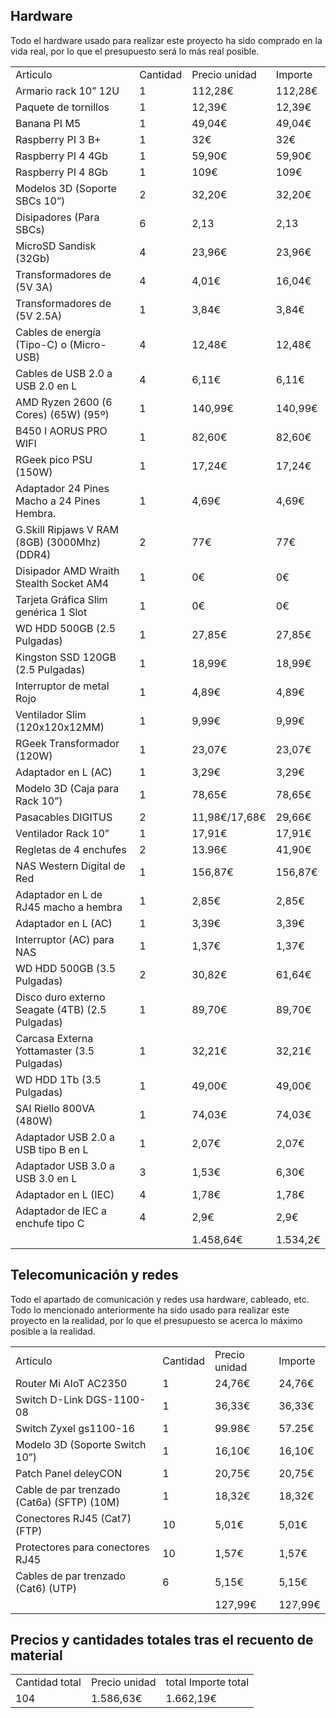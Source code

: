 ## Hardware

Todo el hardware usado para realizar este proyecto ha sido comprado en la vida real, por lo que el presupuesto será lo más real posible.

<div align="center">
<table>
<tr> <td>Articulo</td> <td>Cantidad</td> <td>Precio unidad</td> <td>Importe</td> </tr>
<tr> <td>Armario rack 10” 12U</td> <td>1</td> <td>112,28€</td> <td>112,28€</td> </tr>
<tr> <td>Paquete de tornillos</td> <td>1</td> <td>12,39€</td> <td>12,39€</td> </tr>
<tr> <td>Banana PI M5</td> <td>1</td> <td>49,04€</td> <td>49,04€</td> </tr>
<tr> <td>Raspberry PI 3 B+</td> <td>1</td> <td>32€</td> <td>32€</td> </tr>
<tr> <td>Raspberry PI 4 4Gb</td> <td>1</td> <td>59,90€</td> <td>59,90€</td> </tr>
<tr> <td>Raspberry PI 4 8Gb</td> <td>1</td> <td>109€</td> <td>109€</td> </tr>
<tr> <td>Modelos 3D (Soporte SBCs 10”)</td> <td>2</td> <td>32,20€</td> <td>32,20€</td> </tr>
<tr> <td>Disipadores (Para SBCs)</td> <td>6</td> <td>2,13</td> <td>2,13</td> </tr>
<tr> <td>MicroSD Sandisk (32Gb)</td> <td>4</td> <td>23,96€</td> <td>23,96€</td> </tr>
<tr> <td>Transformadores de (5V 3A)</td> <td>4</td> <td>4,01€</td> <td>16,04€</td> </tr>
<tr> <td>Transformadores de (5V 2.5A)</td> <td>1</td> <td>3,84€</td> <td>3,84€</td> </tr>
<tr> <td>Cables de energía (Tipo-C) o (Micro-USB)</td> <td>4</td> <td>12,48€</td> <td>12,48€</td> </tr>
<tr> <td>Cables de USB 2.0 a USB 2.0 en L</td> <td>4</td> <td>6,11€</td> <td>6,11€</td> </tr>
<tr> <td>AMD Ryzen 2600 (6 Cores) (65W) (95º)</td> <td>1</td> <td>140,99€</td> <td>140,99€</td> </tr>
<tr> <td>B450 I AORUS PRO WIFI</td> <td>1</td> <td>82,60€</td> <td>82,60€</td> </tr>
<tr> <td>RGeek pico PSU (150W)</td> <td>1</td> <td>17,24€</td> <td>17,24€</td> </tr>
<tr> <td>Adaptador 24 Pines Macho a 24 Pines Hembra.</td> <td>1</td> <td>4,69€</td> <td>4,69€</td> </tr>
<tr> <td>G.Skill Ripjaws V RAM (8GB) (3000Mhz) (DDR4)</td> <td>2</td> <td>77€</td> <td>77€</td> </tr>
<tr> <td>Disipador AMD Wraith Stealth Socket AM4</td> <td>1</td> <td>0€</td> <td>0€</td></tr>
<tr> <td>Tarjeta Gráfica Slim genérica 1 Slot</td> <td>1</td> <td>0€</td> <td>0€</td></tr>
<tr> <td>WD HDD 500GB (2.5 Pulgadas)</td> <td>1</td> <td>27,85€</td> <td>27,85€</td></tr>
<tr> <td>Kingston SSD 120GB (2.5 Pulgadas)</td> <td>1</td> <td>18,99€</td> <td>18,99€</td></tr>
<tr> <td>Interruptor de metal Rojo</td> <td>1</td> <td>4,89€</td> <td>4,89€</td></tr>
<tr> <td>Ventilador Slim (120x120x12MM)</td> <td>1</td> <td>9,99€</td> <td>9,99€</td></tr>
<tr> <td>RGeek Transformador (120W)</td> <td>1</td> <td>23,07€</td> <td>23,07€</td></tr>
<tr> <td>Adaptador en L (AC)</td> <td>1</td> <td>3,29€</td> <td>3,29€</td></tr>
<tr> <td>Modelo 3D (Caja para Rack 10”)</td> <td>1</td> <td>78,65€</td> <td>78,65€</td></tr>
<tr> <td>Pasacables DIGITUS</td> <td>2</td> <td>11,98€/17,68€</td> <td>29,66€</td></tr>
<tr> <td>Ventilador Rack 10”</td> <td>1</td> <td>17,91€</td> <td>17,91€</td></tr>
<tr> <td>Regletas de 4 enchufes</td> <td>2</td> <td>13.96€</td> <td>41,90€</td></tr>
<tr> <td>NAS Western Digital de Red</td> <td>1</td> <td>156,87€</td> <td>156,87€</td></tr>
<tr> <td>Adaptador en L de RJ45 macho a hembra</td> <td>1</td> <td>2,85€</td> <td>2,85€</td></tr>
<tr> <td>Adaptador en L (AC)</td> <td>1</td> <td>3,39€</td> <td>3,39€</td></tr>
<tr> <td>Interruptor (AC) para NAS</td> <td>1</td> <td>1,37€</td> <td>1,37€</td></tr>
<tr> <td>WD HDD 500GB (3.5 Pulgadas)</td> <td>2</td> <td>30,82€</td> <td>61,64€</td></tr>
<tr> <td>Disco duro externo Seagate (4TB) (2.5 Pulgadas)</td> <td>1</td> <td>89,70€</td> <td>89,70€</td></tr>
<tr> <td>Carcasa Externa Yottamaster (3.5 Pulgadas)</td> <td>1</td> <td>32,21€</td> <td>32,21€</td></tr>
<tr> <td>WD HDD 1Tb (3.5 Pulgadas)</td> <td>1</td> <td>49,00€</td> <td>49,00€</td></tr>
<tr> <td>SAI Riello 800VA (480W)</td> <td>1</td> <td>74,03€</td> <td>74,03€</td></tr>
<tr> <td>Adaptador USB 2.0 a USB tipo B en L</td> <td>1</td> <td>2,07€</td> <td>2,07€</td></tr>
<tr> <td>Adaptador USB 3.0 a USB 3.0 en L</td> <td>3</td> <td>1,53€</td> <td>6,30€</td></tr>
<tr> <td>Adaptador en L (IEC)</td> <td>4</td> <td>1,78€</td> <td>1,78€</td></tr>
<tr> <td>Adaptador de IEC a enchufe tipo C</td> <td>4</td> <td>2,9€</td> <td>2,9€</td></tr>
<tr> <td colspan=2></td> <td>1.458,64€</td> <td>1.534,2€</td></tr>
</table>
</div>

## Telecomunicación y redes

Todo el apartado de comunicación y redes usa hardware, cableado, etc. Todo lo mencionado anteriormente ha sido usado para realizar este proyecto en la realidad, por lo que el presupuesto se acerca lo máximo posible a la realidad.

<div align=center>
<table>
<tr> <td>Articulo</td> <td>Cantidad</td> <td>Precio unidad</td> <td>Importe</td></tr>
<tr> <td>Router Mi AIoT AC2350</td> <td>1</td> <td>24,76€</td> <td>24,76€</td></tr>
<tr> <td>Switch D-Link DGS-1100-08</td> <td>1</td> <td>36,33€</td> <td>36,33€</td></tr>
<tr> <td>Switch Zyxel gs1100-16</td> <td>1</td> <td>99.98€</td> <td>57.25€</td></tr>
<tr> <td>Modelo 3D (Soporte Switch 10”)</td> <td>1</td> <td>16,10€</td> <td>16,10€</td></tr>
<tr> <td>Patch Panel deleyCON</td> <td>1</td> <td>20,75€</td> <td>20,75€</td></tr>
<tr> <td>Cable de par trenzado (Cat6a) (SFTP) (10M)</td> <td>1</td> <td>18,32€</td> <td>18,32€</td></tr>
<tr> <td>Conectores RJ45 (Cat7) (FTP)</td> <td>10</td> <td>5,01€</td> <td>5,01€</td></tr>
<tr> <td>Protectores para conectores RJ45</td> <td>10</td> <td>1,57€</td> <td>1,57€</td></tr>
<tr> <td>Cables de par trenzado (Cat6) (UTP)</td> <td>6</td> <td>5,15€</td> <td>5,15€</td></tr>
<tr> <td colspan=2></td> <td>127,99€</td> <td>127,99€</td></tr>
</table>
</div>

## Precios y cantidades totales tras el recuento de material

<div align=center>
<table>
<tr> <td>Cantidad total</td> <td>Precio unidad</td> <td>total Importe total</td></tr>
<tr> <td>104</td> <td>1.586,63€</td> <td>1.662,19€</td></tr>
</table>
</div>
